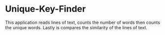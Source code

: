 # Unique-Key-Finder
This application reads lines of text, counts the number of words then counts the unique words. Lastly is compares the similarity of the lines of text.
